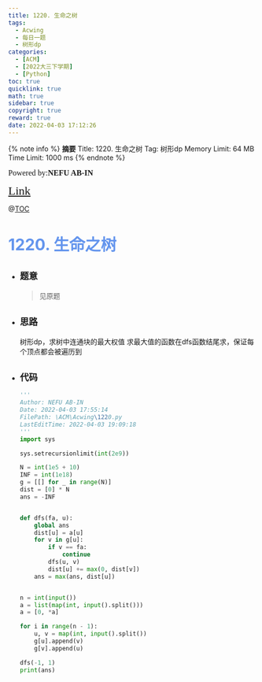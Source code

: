 ```yaml
---
title: 1220. 生命之树
tags:
  - Acwing
  - 每日一题
  - 树形dp
categories:
  - [ACM]
  - [2022大三下学期]
  - [Python]
toc: true
quicklink: true
math: true
sidebar: true
copyright: true
reward: true
date: 2022-04-03 17:12:26
---
```



{% note info %}
**摘要**
Title: 1220. 生命之树
Tag: 树形dp
Memory Limit: 64 MB
Time Limit: 1000 ms
{% endnote %}
<!-- more -->

<font size=3 face=楷体>Powered by:**NEFU AB-IN**</font>

<font color=#FFA500 size=5 face=楷体>[Link](https://www.acwing.com/problem/content/1222/)</font>

@[TOC](文章目录)

# <font color=#6495ED size=6>1220. 生命之树</font>

* ## <font size=4 face=粗体>题意</font>

  >见原题

* ## <font size=4 face=粗体>思路</font>

  树形dp，求树中连通块的最大权值
  求最大值的函数在dfs函数结尾求，保证每个顶点都会被遍历到

* ## <font size=4 face=粗体>代码</font>

  ```python
  '''
  Author: NEFU AB-IN
  Date: 2022-04-03 17:55:14
  FilePath: \ACM\Acwing\1220.py
  LastEditTime: 2022-04-03 19:09:18
  '''
  import sys

  sys.setrecursionlimit(int(2e9))

  N = int(1e5 + 10)
  INF = int(1e18)
  g = [[] for _ in range(N)]
  dist = [0] * N
  ans = -INF


  def dfs(fa, u):
      global ans
      dist[u] = a[u]
      for v in g[u]:
          if v == fa:
              continue
          dfs(u, v)
          dist[u] += max(0, dist[v])
      ans = max(ans, dist[u])


  n = int(input())
  a = list(map(int, input().split()))
  a = [0, *a]

  for i in range(n - 1):
      u, v = map(int, input().split())
      g[u].append(v)
      g[v].append(u)

  dfs(-1, 1)
  print(ans)
  ```